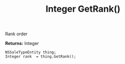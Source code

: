 ﻿---
uid: crmscript_ref_NSSaleTypeEntity_GetRank
title: Integer GetRank()
intellisense: NSSaleTypeEntity.GetRank
keywords: NSSaleTypeEntity, GetRank
so.topic: reference
---

Rank order

**Returns:** Integer


```crmscript
NSSaleTypeEntity thing;
Integer rank  = thing.GetRank();
```


